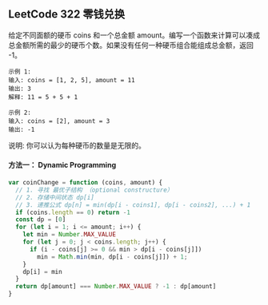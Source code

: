 ## LeetCode 322 零钱兑换
给定不同面额的硬币 coins 和一个总金额 amount。编写一个函数来计算可以凑成总金额所需的最少的硬币个数。如果没有任何一种硬币组合能组成总金额，返回 -1。

    示例 1:
    输入: coins = [1, 2, 5], amount = 11
    输出: 3 
    解释: 11 = 5 + 5 + 1

    示例 2:
    输入: coins = [2], amount = 3
    输出: -1
 
说明: 你可以认为每种硬币的数量是无限的。

#### 方法一： Dynamic Programming

```javascript
var coinChange = function (coins, amount) {
  // 1. 寻找 最优子结构 （optional constructure）
  // 2. 存储中间状态 dp[i]
  // 3. 递推公式 dp[n] = min(dp[i - coins1], dp[i - coins2], ...) + 1
  if (coins.length == 0) return -1
  const dp = [0]
  for (let i = 1; i <= amount; i++) {
    let min = Number.MAX_VALUE
    for (let j = 0; j < coins.length; j++) {
      if (i - coins[j] >= 0 && min > dp[i - coins[j]]) 
        min = Math.min(min, dp[i - coins[j]]) + 1;
    }
    dp[i] = min
  }
  return dp[amount] === Number.MAX_VALUE ? -1 : dp[amount]
}
```
